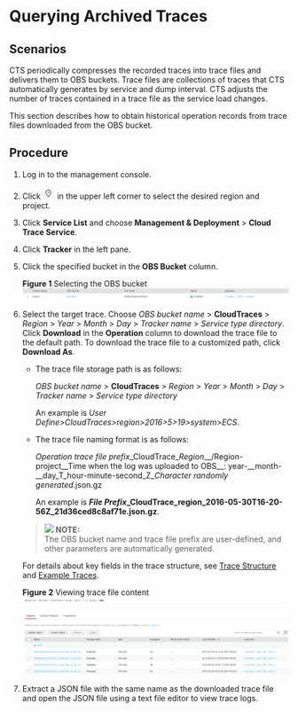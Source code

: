 # Querying Archived Traces<a name="en-us_topic_0030598636"></a>

## **Scenarios**<a name="section1534311495828"></a>

CTS periodically compresses the recorded traces into trace files and delivers them to OBS buckets. Trace files are collections of traces that CTS automatically generates by service and dump interval. CTS adjusts the number of traces contained in a trace file as the service load changes.

This section describes how to obtain historical operation records from trace files downloaded from the OBS bucket.

## **Procedure**<a name="section4763421295828"></a>

1.  Log in to the management console.
2.  Click  ![](figures/icon-region-0.png)  in the upper left corner to select the desired region and project. 
3.  Click  **Service List**  and choose  **Management & Deployment**  \>  **Cloud Trace Service**.
4.  Click  **Tracker**  in the left pane.
5.  Click the specified bucket in the  **OBS Bucket**  column.

    **Figure  1**  Selecting the OBS bucket<a name="fig25931383105014"></a>  
    ![](figures/selecting-the-obs-bucket.png "selecting-the-obs-bucket")

6.  Select the target trace. Choose  _OBS bucket name_  \>  **CloudTraces**  \>  _Region_  \>  _Year_  \>  _Month_  \>  _Day_  \>  _Tracker name_  \>  _Service type directory_. Click  **Download**  in the  **Operation**  column to download the trace file to the default path. To download the trace file to a customized path, click  **Download As**.

    -   The trace file storage path is as follows:

        _OBS bucket name_  \>  **CloudTraces**  \>  _Region_  \>  _Year_  \>  _Month_  \>  _Day_  \>  _Tracker name_  \>  _Service type directory_

        An example is  _User Define\>CloudTraces\>region\>2016\>5\>19\>system\>ECS_.

    -   The trace file naming format is as follows:

        _Operation trace file prefix_\_CloudTrace\__Region_\__/Region-project__Time when the log was uploaded to OBS__: year-__month-__day_T_hour-minute-second_Z\__Character randomly generated_.json.gz

        An example is  _**File Prefix**_**\_CloudTrace\_region\_2016-05-30T16-20-56Z\_21d36ced8c8af71e.json.gz**.

    >![](/images/icon-note.gif) **NOTE:**   
    >The OBS bucket name and trace file prefix are user-defined, and other parameters are automatically generated.  

    For details about key fields in the trace structure, see  [Trace Structure](trace-structure.md)  and  [Example Traces](example-traces.md).

    **Figure  2**  Viewing trace file content<a name="fig3440489620918"></a>  
    ![](figures/viewing-trace-file-content.png "viewing-trace-file-content")

7.  Extract a JSON file with the same name as the downloaded trace file and open the JSON file using a text file editor to view trace logs.


